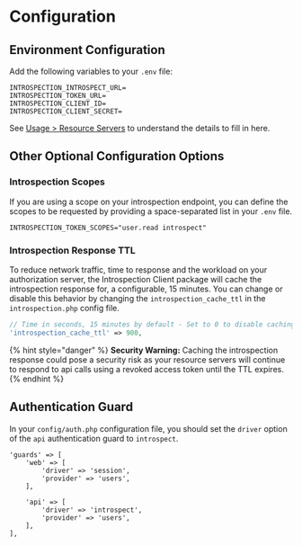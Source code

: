 # Configuration

## Environment Configuration

Add the following variables to your `.env` file:

```text
INTROSPECTION_INTROSPECT_URL=
INTROSPECTION_TOKEN_URL=
INTROSPECTION_CLIENT_ID=
INTROSPECTION_CLIENT_SECRET=
```

See [Usage &gt; Resource Servers](../usage.md) to understand the details to fill in here.

## Other Optional Configuration Options

### Introspection Scopes

If you are using a scope on your introspection endpoint, you can define the scopes to be requested by providing a space-separated list in your `.env` file.

```text
INTROSPECTION_TOKEN_SCOPES="user.read introspect"
```

### Introspection Response TTL

To reduce network traffic, time to response and the workload on your authorization server, the Introspection Client package will cache the introspection response for, a configurable, 15 minutes. You can change or disable this behavior by changing the `introspection_cache_ttl` in the `introspection.php` config file.

```php
// Time in seconds, 15 minutes by default - Set to 0 to disable caching
'introspection_cache_ttl' => 900,
```

{% hint style="danger" %}
**Security Warning:** Caching the introspection response could pose a security risk as your resource servers will continue to respond to api calls using a revoked access token until the TTL expires.
{% endhint %}

## Authentication Guard

In your `config/auth.php` configuration file, you should set the `driver` option of the `api` authentication guard to `introspect`.

```text
'guards' => [
    'web' => [
        'driver' => 'session',
        'provider' => 'users',
    ],

    'api' => [
        'driver' => 'introspect',
        'provider' => 'users',
    ],
],
```

